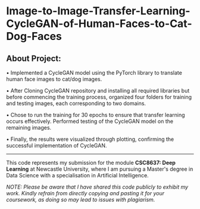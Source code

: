 # Image-to-Image-Transfer-Learning-CycleGAN-of-Human-Faces-to-Cat-Dog-Faces

## About Project:

• Implemented a CycleGAN model using the PyTorch library to translate human face images to cat/dog images.

• After Cloning CycleGAN repository and installing all required libraries but before commencing the training process, organized four folders for training and testing images, each corresponding to two domains.

• Chose to run the training for 30 epochs to ensure that transfer learning occurs effectively. Performed testing of the CycleGAN model on the remaining images.

• Finally, the results were visualized through plotting, confirming the successful implementation of CycleGAN.

---

This code represents my submission for the module **CSC8637: Deep Learning** at Newcastle University, where I am pursuing a Master's degree in Data Science with a specialisation in Artificial Intelligence.

_NOTE: Please be aware that I have shared this code publicly to exhibit my work. Kindly refrain from directly copying and pasting it for your coursework, as doing so may lead to issues with plagiarism._
